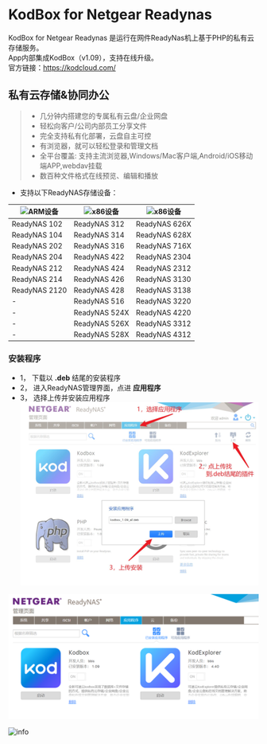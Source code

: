 # KodBox for Netgear Readynas
KodBox for Netgear Readynas 是运行在网件ReadyNas机上基于PHP的私有云存储服务。  
App内部集成KodBox（v1.09），支持在线升级。  
官方链接：https://kodcloud.com/


## 私有云存储&协同办公
> * 几分钟内搭建您的专属私有云盘/企业网盘
> * 轻松向客户/公司内部员工分享文件
> * 完全支持私有化部署，云盘自主可控
> * 有浏览器，就可以轻松登录和管理文档
> * 全平台覆盖: 支持主流浏览器,Windows/Mac客户端,Android/iOS移动端APP,webdav挂载
> * 数百种文件格式在线预览、编辑和播放


* 支持以下ReadyNAS存储设备：

| ![ARM设备](https://github.com/iranee/readynas-aria2/blob/master/ARM_button.png) | ![x86设备](https://github.com/iranee/readynas-aria2/blob/master/x86_button.png) |![x86设备](https://github.com/iranee/readynas-aria2/blob/master/x86_button.png)  |
| --------         |------|-----|
| ReadyNAS 102        | ReadyNAS 312        | ReadyNAS 626X        |
| ReadyNAS 104        | ReadyNAS 314        | ReadyNAS 628X        |
| ReadyNAS 202        | ReadyNAS 316        | ReadyNAS 716X        |
| ReadyNAS 204        | ReadyNAS 422        | ReadyNAS 2304        |
| ReadyNAS 212        | ReadyNAS 424        | ReadyNAS 2312        |
| ReadyNAS 214        | ReadyNAS 426        | ReadyNAS 3130        |
| ReadyNAS 2120       | ReadyNAS 428        | ReadyNAS 3138        |
|        -            | ReadyNAS 516        | ReadyNAS 3220        |
|        -            | ReadyNAS 524X        | ReadyNAS 4220        |
|        -            | ReadyNAS 526X        | ReadyNAS 3312        |
|        -            | ReadyNAS 528X        | ReadyNAS 4312        |

### 安装程序
* 1， 下载以 **.deb** 结尾的安装程序
* 2， 进入ReadyNAS管理界面，点进 **应用程序**
* 3， 选择上传并安装应用程序
![安装图解](https://raw.githubusercontent.com/iranee/kodbox/master/update.jpg)

![info](https://raw.githubusercontent.com/iranee/kodbox/master/install.png)

![info](https://github.com/iranee/kodexplorer/blob/master/ui2.jpg)
